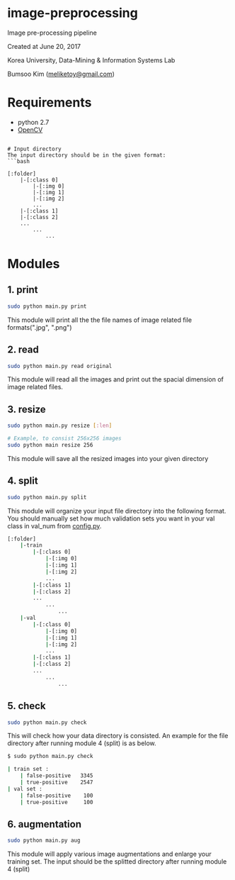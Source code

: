 image-preprocessing
====================================================================
Image pre-processing pipeline

Created at June 20, 2017

Korea University, Data-Mining & Information Systems Lab

Bumsoo Kim (meliketoy@gmail.com)

# Requirements
- python 2.7
- [OpenCV](http://opencv-python-tutroals.readthedocs.io/en/latest/py_tutorials/py_gui/py_image_display/py_image_display.html)
```=> sudo pip install opencv-python==3.2.0.8

# Input directory
The input directory should be in the given format:
```bash

[:folder]
    |-[:class 0]
        |-[:img 0]
        |-[:img 1]
        |-[:img 2]
        ...
    |-[:class 1]
    |-[:class 2]
    ...
        ...
            ...

```

# Modules

## 1. print
```bash
sudo python main.py print
```
This module will print all the the file names of image related file formats(".jpg", ".png")

## 2. read
```bash
sudo python main.py read original
```
This module will read all the images and print out the spacial dimension of image related files.

## 3. resize
```bash
sudo python main.py resize [:len]

# Example, to consist 256x256 images
sudo python main resize 256
```
This module will save all the resized images into your given directory

## 4. split
```bash
sudo python main.py split
```
This module will organize your input file directory into the following format.
You should manually set how much validation sets you want in your val class in val_num from [config.py](./config.py).

```bash
[:folder]
    |-train
        |-[:class 0]
            |-[:img 0]
            |-[:img 1]
            |-[:img 2]
            ...
        |-[:class 1]
        |-[:class 2]
        ...
            ...
                ...
    |-val
        |-[:class 0]
            |-[:img 0]
            |-[:img 1]
            |-[:img 2]
            ...
        |-[:class 1]
        |-[:class 2]
        ...
            ...
                ...

```

## 5. check
```bash
sudo python main.py check
```
This will check how your data directory is consisted.
An example for the file directory after running module 4 (split) is as below.
```bash
$ sudo python main.py check

| train set : 
    | false-positive   3345
    | true-positive    2547
| val set : 
    | false-positive    100
    | true-positive     100
```

## 6. augmentation
```bash
sudo python main.py aug
```
This module will apply various image augmentations and enlarge your training set.
The input should be the splitted directory after running module 4 (split)
